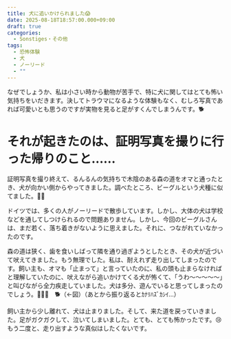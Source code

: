 ```yaml
---
title: 犬に追いかけられました😱
date: 2025-08-18T18:57:00.000+09:00
draft: true
categories:
  - Sonstiges・その他
tags:
  - 恐怖体験
  - 犬
  - ノーリード
  - ""
---
```

なぜでしょうか、私は小さい時から動物が苦手で、特に犬に関してはとても怖い気持ちをいだきます。決してトラウマになるような体験もなく、むしろ写真であれば可愛いとも思うのですが実物を見ると足がすくんでしまうんです。🐕

# それが起きたのは、証明写真を撮りに行った帰りのこと……

証明写真を撮り終えて、るんるんの気持ちで木陰のある森の道をオマと通ったとき、犬が向かい側からやってきました。調べたところ、ビーグルという犬種に似てました。🐕‍🦺

ドイツでは、多くの人がノーリードで散歩しています。しかし、大体の犬は学校などを通してしつけられるので問題ありません。しかし、今回のビーグルさんは、まだ若く、落ち着きがないように思えました。それに、つながれていなかったのです。

森の道は狭く、歯を食いしばって隣を通り過ぎようとしたとき、その犬が近づいて吠えてきました。もう無理でした。私は、耐えれず走り出してしまったのです。飼い主も、オマも「止まって」と言っていたのに、私の頭も止まらなければと理解していたのに、吠えながら追いかけてくる犬が怖くて、「うわ〜〜〜〜〜」と叫びながら全力疾走していました。犬は多分、遊んでいると思ってしまったのでしょう。🏃‍♀💨　🐕（←図）（あとから振り返るとｶﾅﾘﾊｽﾞｶｼｲ…）

飼い主から少し離れて、犬は止まりました。そして、来た道を戻っていきました。足がガクガクして、泣いてしまいました。とても、とても怖かったです。😢もう二度と、走り出すような真似はしたくないです。
